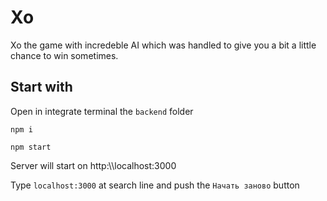 ﻿Xo
==

Xo the game with incredeble AI which was handled to give you a bit a little chance to win sometimes.

## Start with

Open in integrate terminal the `backend` folder

`npm i`

`npm start`

Server will start on http:\\\\localhost:3000

Type `localhost:3000` at search line and push the `Начать заново` button
